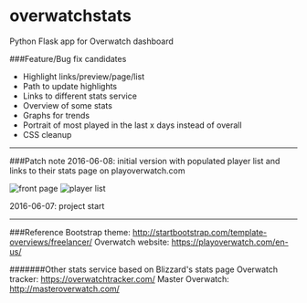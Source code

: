overwatchstats
=========

Python Flask app for Overwatch dashboard

###Feature/Bug fix candidates
- Highlight links/preview/page/list
- Path to update highlights
- Links to different stats service
- Overview of some stats
- Graphs for trends
- Portrait of most played in the last x days instead of overall
- CSS cleanup

---------

###Patch note
2016-06-08: initial version with populated player list and links to their stats page on playoverwatch.com

![front page](http://i.imgur.com/9VuNFId.png)
![player list](http://i.imgur.com/SCiuNsp.png)

2016-06-07: project start

---------

###Reference
Bootstrap theme: http://startbootstrap.com/template-overviews/freelancer/
Overwatch website: https://playoverwatch.com/en-us/

#######Other stats service based on Blizzard's stats page
Overwatch tracker: https://overwatchtracker.com/
Master Overwatch: http://masteroverwatch.com/




